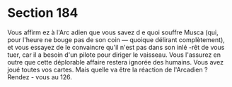 # Section 184

Vous affirm ez à l'Arc adien que vous savez d e quoi souffre Musca
(qui, pour l'heure ne bouge pas de son coin — quoique délirant
complètement), et vous essayez de le convaincre qu'il n'est pas
dans son inlé -rêt de vous tuer, car il a besoin d'un pilote pour
diriger le vaisseau. Vous l'assurez en outre que cette déplorable
affaire restera ignorée des humains. Vous avez joué toutes vos
cartes. Mais quelle va être la réaction de l'Arcadien ? Rendez -
vous au 126.
